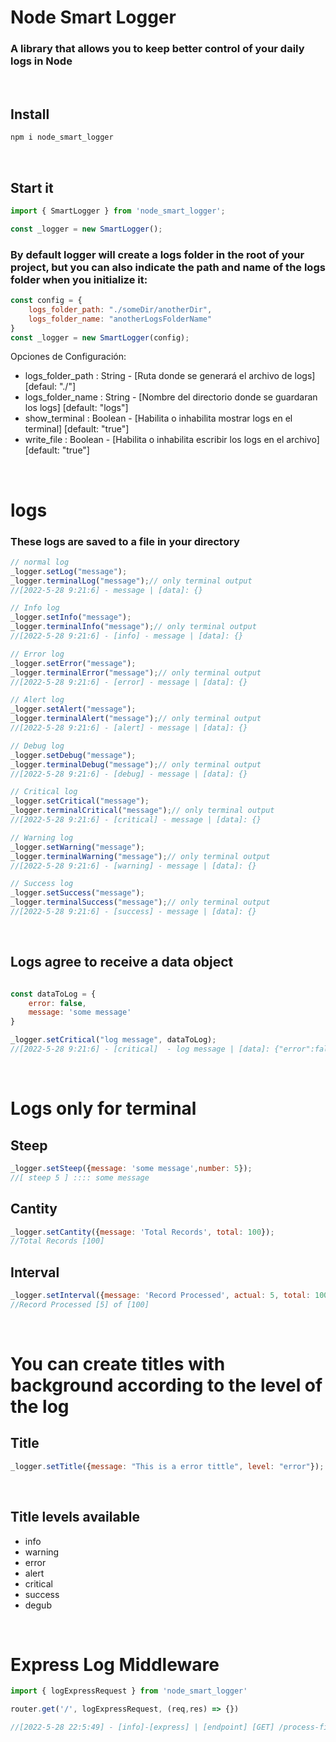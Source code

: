 # Node Smart Logger #

### A library that allows you to keep better control of your daily logs in Node
<br/>

## Install
```cmd
npm i node_smart_logger
```
<br/>

## Start it
```javascript
import { SmartLogger } from 'node_smart_logger';

const _logger = new SmartLogger();

```
### By default logger will create a logs folder in the root of your project, but you can also indicate the path and name of the logs folder when you initialize it:

```javascript
const config = {
    logs_folder_path: "./someDir/anotherDir",
    logs_folder_name: "anotherLogsFolderName"
}
const _logger = new SmartLogger(config);
```
Opciones de Configuración:

- logs_folder_path : String - [Ruta donde se generará el archivo de logs] [defaul: "./"]
- logs_folder_name : String - [Nombre del directorio donde se guardaran los logs] [default: "logs"]
- show_terminal : Boolean - [Habilita o inhabilita mostrar logs en el terminal] [default: "true"]
- write_file : Boolean - [Habilita o inhabilita escribir los logs en el archivo] [default: "true"]

<br/>

# logs

### These logs are saved to a file in your directory

```javascript
// normal log
_logger.setLog("message");
_logger.terminalLog("message");// only terminal output
//[2022-5-28 9:21:6] - message | [data]: {}

// Info log
_logger.setInfo("message");
_logger.terminalInfo("message");// only terminal output
//[2022-5-28 9:21:6] - [info] - message | [data]: {}

// Error log
_logger.setError("message");
_logger.terminalError("message");// only terminal output
//[2022-5-28 9:21:6] - [error] - message | [data]: {}

// Alert log
_logger.setAlert("message");
_logger.terminalAlert("message");// only terminal output
//[2022-5-28 9:21:6] - [alert] - message | [data]: {}

// Debug log
_logger.setDebug("message");
_logger.terminalDebug("message");// only terminal output
//[2022-5-28 9:21:6] - [debug] - message | [data]: {}

// Critical log
_logger.setCritical("message");
_logger.terminalCritical("message");// only terminal output
//[2022-5-28 9:21:6] - [critical] - message | [data]: {}

// Warning log
_logger.setWarning("message");
_logger.terminalWarning("message");// only terminal output
//[2022-5-28 9:21:6] - [warning] - message | [data]: {}

// Success log
_logger.setSuccess("message");
_logger.terminalSuccess("message");// only terminal output
//[2022-5-28 9:21:6] - [success] - message | [data]: {}

```
<br/>

## Logs agree to receive a data object
```javascript

const dataToLog = {
    error: false,
    message: 'some message'
}

_logger.setCritical("log message", dataToLog);
//[2022-5-28 9:21:6] - [critical]  - log message | [data]: {"error":false,"message":"some message"}

```

<br/>

# Logs only for terminal

## Steep
```javascript
_logger.setSteep({message: 'some message',number: 5});
//[ steep 5 ] :::: some message
```


## Cantity
```javascript
_logger.setCantity({message: 'Total Records', total: 100});
//Total Records [100]
```


## Interval
```javascript
_logger.setInterval({message: 'Record Processed', actual: 5, total: 100});
//Record Processed [5] of [100]
```

<br/>

# You can create titles with background according to the level of the log

## Title
```javascript
_logger.setTitle({message: "This is a error tittle", level: "error"});

```

<br/>

## Title levels available
<ul>
    <li>info</li>
    <li>warning</li>
    <li>error</li>
    <li>alert</li>
    <li>critical</li>
    <li>success</li>
    <li>degub</li>
</ul>

<br/>

# Express Log Middleware
```javascript
import { logExpressRequest } from 'node_smart_logger'

router.get('/', logExpressRequest, (req,res) => {})

//[2022-5-28 22:5:49] - [info]-[express] | [endpoint] [GET] /process-file/icbc_test |  [headers] {"content-type":"application/json","host":"localhost:3000"} | [params] {"param1":"value1"} | [body] {}
```